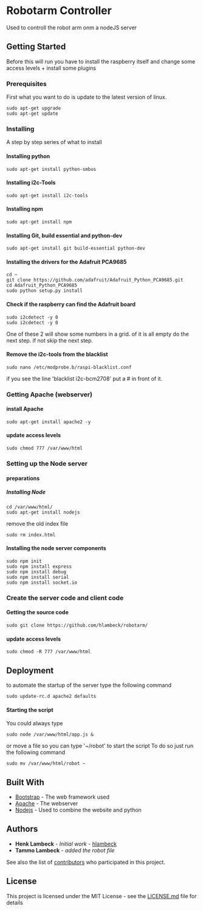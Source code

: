 # Robotarm Controller

Used to controll the robot arm onm a nodeJS server

## Getting Started
Before this will run you have to install the raspberry itself and change some access levels + install some plugins

### Prerequisites
First what you want to do is update to the latest version of linux.

```
sudo apt-get upgrade
sudo apt-get update
```

### Installing

A step by step series of what to install

#### Installing python

```
sudo apt-get install python-smbus
```
#### Installing i2c-Tools
```
sudo apt-get install i2c-tools
```

#### Installing npm
```
sudo apt-get install npm
```

#### Installing Git, build essential and python-dev
```
sudo apt-get install git build-essential python-dev
```
#### Installing the drivers for the Adafruit PCA9685
```
cd ~
git clone https://github.com/adafruit/Adafruit_Python_PCA9685.git
cd Adafruit_Python_PCA9685
sudo python setup.py install
```

#### Check if the raspberry can find the Adafruit board

```
sudo i2cdetect -y 0
sudo i2cdetect -y 0
```

One of these 2 will show some numbers in a grid. of it is all empty do the next step. if not skip the next step.

#### Remove the i2c-tools from the blacklist
```
sudo nano /etc/modprobe.b/raspi-blacklist.conf
```
if you see the line 'blacklist i2c-bcm2708' put a # in front of it.

### Getting Apache (webserver)
#### install Apache
```
sudo apt-get install apache2 -y
```
#### update access levels
```
sudo chmod 777 /var/www/html
```

### Setting up the Node server
#### preparations

##### Installing Node
```
cd /var/www/html/
sudo apt-get install nodejs
```
remove the old index file
```
sudo rm index.html
```

#### Installing the node server components
```
sudo npm init
sudo npm install express 
sudo npm install debug
sudo npm install serial
sudo npm install socket.io
```
### Create the server code and client code
#### Getting the source code
```
sudo git clone https://github.com/hlambeck/robotarm/
```
#### update access levels
```
sudo chmod -R 777 /var/www/html
```


## Deployment

to automate the startup of the server type the following command
```
sudo update-rc.d apache2 defaults
```

#### Starting the script
You could always type 
```
sudo node /var/www/html/app.js &
```

or move a file so you can type '~/robot' to start the script
To do so just run the following command
```
sudo mv /var/www/html/robot ~
```

## Built With

* [Bootstrap](http://www.getbootstrap.com/) - The web framework used
* [Apache](https://www.apache.org/) - The webserver
* [Nodejs](https://nodejs.org/) - Used to combine the website and python


## Authors

* **Henk Lambeck** - *Initial work* - [hlambeck](https://github.com/hlambeck)
* **Tammo Lambeck** - *added the robot file* 

See also the list of [contributors](https://github.com/hlambeck/robotarm/contributors) who participated in this project.

## License

This project is licensed under the MIT License - see the [LICENSE.md](LICENSE.md) file for details
